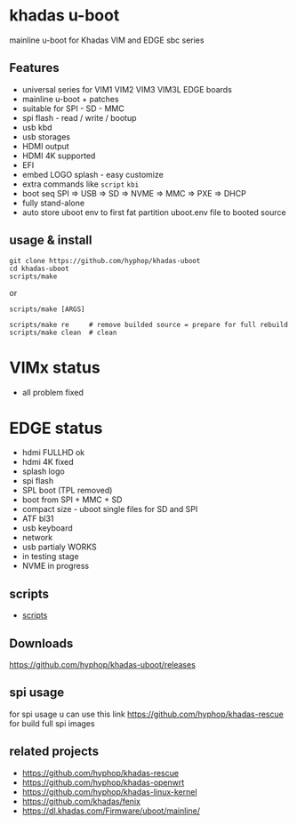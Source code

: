 # khadas u-boot

mainline u-boot for Khadas VIM and EDGE sbc series

## Features

+ universal series for VIM1 VIM2 VIM3 VIM3L EDGE boards
+ mainline u-boot + patches
+ suitable for SPI - SD - MMC
+ spi flash - read / write / bootup
+ usb kbd
+ usb storages
+ HDMI output
+ HDMI 4K supported
+ EFI
+ embed LOGO splash - easy customize
+ extra commands like `script` `kbi`
+ boot seq SPI => USB => SD => NVME => MMC => PXE => DHCP
+ fully stand-alone
+ auto store uboot env to first fat partition uboot.env file to booted source

## usage & install

```
git clone https://github.com/hyphop/khadas-uboot
cd khadas-uboot
scripts/make

```

or

```
scripts/make [ARGS]

scripts/make re     # remove builded source = prepare for full rebuild
scripts/make clean  # clean

```
VIMx status
=============

+ all problem fixed

EDGE status
=============

+ hdmi FULLHD ok
+ hdmi 4K fixed
+ splash logo
+ spi flash
+ SPL boot (TPL removed)
+ boot from SPI + MMC + SD
+ compact size - uboot single files for SD and SPI
+ ATF bl31
+ usb keyboard
+ network
+ usb partialy WORKS
+ in testing stage
+ NVME in progress

## scripts

+ [scripts](scripts)

## Downloads

https://github.com/hyphop/khadas-uboot/releases

## spi usage 

for spi usage u can use this link https://github.com/hyphop/khadas-rescue for build full spi images

## related projects

+ https://github.com/hyphop/khadas-rescue
+ https://github.com/hyphop/khadas-openwrt
+ https://github.com/hyphop/khadas-linux-kernel
+ https://github.com/khadas/fenix
+ https://dl.khadas.com/Firmware/uboot/mainline/

